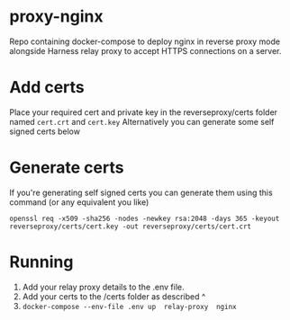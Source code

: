 # proxy-nginx
Repo containing docker-compose to deploy nginx in reverse proxy mode alongside Harness relay proxy to accept HTTPS connections on a server.

# Add certs
Place your required cert and private key in the reverseproxy/certs folder named `cert.crt` and `cert.key`
Alternatively you can generate some self signed certs below

# Generate certs
If you're generating self signed certs you can generate them using this command (or any equivalent you like)

```openssl req -x509 -sha256 -nodes -newkey rsa:2048 -days 365 -keyout reverseproxy/certs/cert.key -out reverseproxy/certs/cert.crt ```

# Running
1. Add your relay proxy details to the .env file.
2. Add your certs to the /certs folder as described ^
3. `docker-compose --env-file .env up  relay-proxy  nginx`

